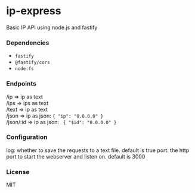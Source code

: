 # ip-express
Basic IP API using node.js and fastify
### Dependencies
- `fastify`
- `@fastify/cors`
- `node:fs`
### Endpoints
/ip => ip as text<br>
/ips => ips as text<br>
/text => ip as text<br>
/json => ip as json: `{ "ip": "0.0.0.0" }`<br>
/json/:id => ip as json: ` { "$id": "0.0.0.0" }`

### Configuration
log: whether to save the requests to a text file. default is true
port: the http port to start the webserver and listen on. default is 3000

### License
MIT
